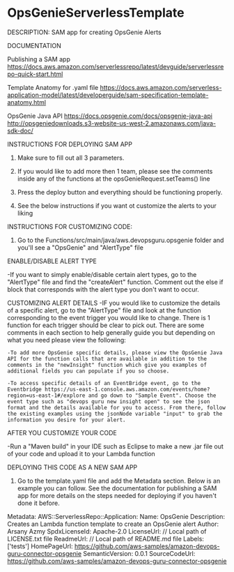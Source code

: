 # OpsGenieServerlessTemplate

DESCRIPTION: 
  SAM app for creating OpsGenie Alerts

DOCUMENTATION

Publishing a SAM app
https://docs.aws.amazon.com/serverlessrepo/latest/devguide/serverlessrepo-quick-start.html

Template Anatomy for .yaml file
https://docs.aws.amazon.com/serverless-application-model/latest/developerguide/sam-specification-template-anatomy.html

OpsGenie Java API
https://docs.opsgenie.com/docs/opsgenie-java-api
http://opsgeniedownloads.s3-website-us-west-2.amazonaws.com/java-sdk-doc/

INSTRUCTIONS FOR DEPLOYING SAM APP

1. Make sure to fill out all 3 parameters. 

2. If you would like to add more then 1 team, please see the comments inside any of the functions at the opsGenieRequest.setTeams() line 

3. Press the deploy button and everything should be functioning properly. 

4. See the below instructions if you want ot customize the alerts to your liking

INSTRUCTIONS FOR CUSTOMIZING CODE:

1. Go to the Functions/src/main/java/aws.devopsguru.opsgenie folder and you'll see a "OpsGenie" and "AlertType" file

ENABLE/DISABLE ALERT TYPE

-If you want to simply enable/disable certain alert types, go to the "AlertType" file and find the "createAlert" function. Comment out the else if block that corresponds with the alert type you don't want to occur.

CUSTOMIZING ALERT DETAILS
-IF you would like to customize the details of a specific alert, go to the "AlertType" file and look at the function corresponding to the event trigger you would like to change. There is 1 function for each trigger should be clear to pick out. There are some comments in each section to help generally guide you but depending on what you need please view the following:

    -To add more OpsGenie specific details, please view the OpsGenie Java API for the function calls that are available in addition to the comments in the "newInsight" function which give you examples of additional fields you can populate if you so choose. 

    -To access specific details of an EventBridge event, go to the Eventbridge https://us-east-1.console.aws.amazon.com/events/home?region=us-east-1#/explore and go down to "Sample Event". Choose the event type such as "devops guru new insight open" to see the json format and the details available for you to access. From there, follow the existing examples using the jsonNode variable "input" to grab the information you desire for your alert. 

AFTER YOU CUSTOMIZE YOUR CODE

-Run a "Maven build" in your IDE such as Eclipse to make a new .jar file out of your code and upload it to your Lambda function

DEPLOYING THIS CODE AS A NEW SAM APP

1. Go to the template.yaml file and add the Metadata section. Below is an example you can follow. See the documentation for publishing a SAM app for more details on the steps needed for deploying if you haven't done it before. 

Metadata:
  AWS::ServerlessRepo::Application:
    Name: OpsGenie
    Description: Creates an Lambda function template to create an OpsGenie alert
    Author: Arsany Azmy
    SpdxLicenseId: Apache-2.0
    LicenseUrl: // Local path of LICENSE.txt file
    ReadmeUrl: // Local path of README.md file
    Labels: ['tests']
    HomePageUrl: https://github.com/aws-samples/amazon-devops-guru-connector-opsgenie
    SemanticVersion: 0.0.1
    SourceCodeUrl: https://github.com/aws-samples/amazon-devops-guru-connector-opsgenie



